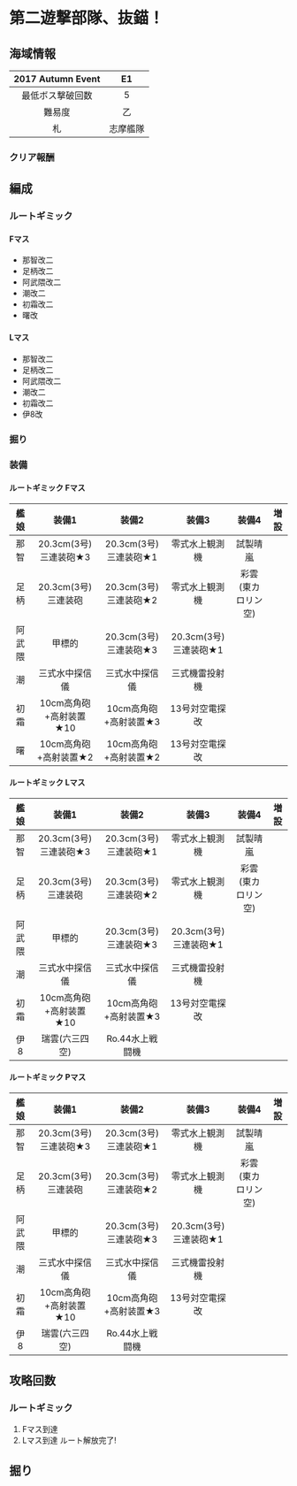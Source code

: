 # 第二遊撃部隊、抜錨！

## 海域情報

| 2017 Autumn Event | E1       |
| :-:               | :-:      |
| 最低ボス撃破回数  | 5        |
| 難易度            | 乙       |
| 札                | 志摩艦隊 |

### クリア報酬

## 編成

### ルートギミック

#### Fマス

- 那智改二
- 足柄改二
- 阿武隈改二
- 潮改二
- 初霜改二
- 曙改


#### Lマス

- 那智改二
- 足柄改二
- 阿武隈改二
- 潮改二
- 初霜改二
- 伊8改

### 掘り


### 装備

#### ルートギミック Fマス

| 艦娘   | 装備1                   | 装備2               | 装備3          | 装備4              | 増設 |
| :-:    | :---------------------: | :----------------:  | :---------:    | :-:                | :-:  |
| 那智   | 20.3cm(3号)三連装砲★3     | 20.3cm(3号)三連装砲★1 | 零式水上観測機 | 試製晴嵐           |      |
| 足柄   | 20.3cm(3号)三連装砲     | 20.3cm(3号)三連装砲★2 | 零式水上観測機 | 彩雲(東カロリン空) |      |
| 阿武隈 | 甲標的        | 20.3cm(3号)三連装砲★3    | 20.3cm(3号)三連装砲★1     |                    |      |
| 潮     | 三式水中探信儀          | 三式水中探信儀      | 三式機雷投射機 |                    |      |
| 初霜   | 10cm高角砲+高射装置★10     | 10cm高角砲+高射装置★3 | 13号対空電探改 |                    |      |
| 曙     | 10cm高角砲+高射装置★2     | 10cm高角砲+高射装置★2 | 13号対空電探改 |                    |      |

#### ルートギミック Lマス

| 艦娘   | 装備1                   | 装備2                 | 装備3                 | 装備4              | 増設 |
| :-:    | :---------------------: | :----------------:    | :---------:           | :-:                | :-:  |
| 那智   | 20.3cm(3号)三連装砲★3   | 20.3cm(3号)三連装砲★1 | 零式水上観測機        | 試製晴嵐           |      |
| 足柄   | 20.3cm(3号)三連装砲     | 20.3cm(3号)三連装砲★2 | 零式水上観測機        | 彩雲(東カロリン空) |      |
| 阿武隈 | 甲標的                  | 20.3cm(3号)三連装砲★3 | 20.3cm(3号)三連装砲★1 |                    |      |
| 潮     | 三式水中探信儀          | 三式水中探信儀        | 三式機雷投射機        |                    |      |
| 初霜   | 10cm高角砲+高射装置★10  | 10cm高角砲+高射装置★3 | 13号対空電探改        |                    |      |
| 伊8    | 瑞雲(六三四空)          | Ro.44水上戦闘機       |                       |                    |      |

#### ルートギミック Pマス

| 艦娘   | 装備1                   | 装備2                 | 装備3                 | 装備4              | 増設 |
| :-:    | :---------------------: | :----------------:    | :---------:           | :-:                | :-:  |
| 那智   | 20.3cm(3号)三連装砲★3   | 20.3cm(3号)三連装砲★1 | 零式水上観測機        | 試製晴嵐           |      |
| 足柄   | 20.3cm(3号)三連装砲     | 20.3cm(3号)三連装砲★2 | 零式水上観測機        | 彩雲(東カロリン空) |      |
| 阿武隈 | 甲標的                  | 20.3cm(3号)三連装砲★3 | 20.3cm(3号)三連装砲★1 |                    |      |
| 潮     | 三式水中探信儀          | 三式水中探信儀        | 三式機雷投射機        |                    |      |
| 初霜   | 10cm高角砲+高射装置★10  | 10cm高角砲+高射装置★3 | 13号対空電探改        |                    |      |
| 伊8    | 瑞雲(六三四空)          | Ro.44水上戦闘機       |                       |                    |      |

## 攻略回数

### ルートギミック

1. Fマス到達
1. Lマス到達 ルート解放完了!

## 掘り


